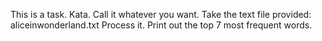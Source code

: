 This is a task. Kata. Call it whatever you want.
Take the text file provided: aliceinwonderland.txt
Process it. Print out the top 7 most frequent words.

